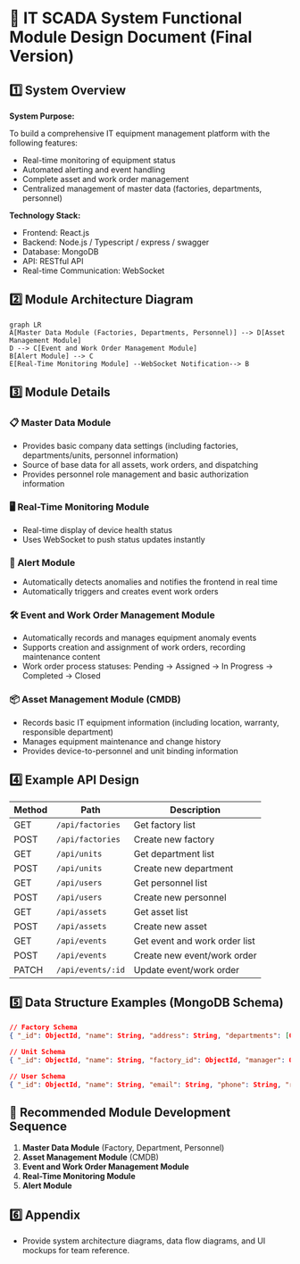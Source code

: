
# 📗 IT SCADA System Functional Module Design Document (Final Version)

## 1️⃣ System Overview

**System Purpose:**

To build a comprehensive IT equipment management platform with the following features:

- Real-time monitoring of equipment status
- Automated alerting and event handling
- Complete asset and work order management
- Centralized management of master data (factories, departments, personnel)

**Technology Stack:**

- Frontend: React.js
- Backend: Node.js / Typescript / express / swagger
- Database: MongoDB
- API: RESTful API
- Real-time Communication: WebSocket

## 2️⃣ Module Architecture Diagram
    
```mermaid
graph LR
A[Master Data Module (Factories, Departments, Personnel)] --> D[Asset Management Module]
D --> C[Event and Work Order Management Module]
B[Alert Module] --> C
E[Real-Time Monitoring Module] --WebSocket Notification--> B
```

## 3️⃣ Module Details

### 📋 Master Data Module
- Provides basic company data settings (including factories, departments/units, personnel information)
- Source of base data for all assets, work orders, and dispatching
- Provides personnel role management and basic authorization information

### 🖥️ Real-Time Monitoring Module
- Real-time display of device health status
- Uses WebSocket to push status updates instantly

### 🚨 Alert Module
- Automatically detects anomalies and notifies the frontend in real time
- Automatically triggers and creates event work orders

### 🛠️ Event and Work Order Management Module
- Automatically records and manages equipment anomaly events
- Supports creation and assignment of work orders, recording maintenance content
- Work order process statuses: Pending → Assigned → In Progress → Completed → Closed

### 📦 Asset Management Module (CMDB)
- Records basic IT equipment information (including location, warranty, responsible department)
- Manages equipment maintenance and change history
- Provides device-to-personnel and unit binding information

## 4️⃣ Example API Design

| Method | Path                   | Description                |
|--------|------------------------|----------------------------|
| GET    | `/api/factories`       | Get factory list           |
| POST   | `/api/factories`       | Create new factory         |
| GET    | `/api/units`           | Get department list        |
| POST   | `/api/units`           | Create new department      |
| GET    | `/api/users`           | Get personnel list         |
| POST   | `/api/users`           | Create new personnel       |
| GET    | `/api/assets`          | Get asset list             |
| POST   | `/api/assets`          | Create new asset           |
| GET    | `/api/events`          | Get event and work order list |
| POST   | `/api/events`          | Create new event/work order   |
| PATCH  | `/api/events/:id`      | Update event/work order    |

## 5️⃣ Data Structure Examples (MongoDB Schema)

```json
// Factory Schema
{ "_id": ObjectId, "name": String, "address": String, "departments": [ObjectId] }

// Unit Schema
{ "_id": ObjectId, "name": String, "factory_id": ObjectId, "manager": ObjectId }

// User Schema
{ "_id": ObjectId, "name": String, "email": String, "phone": String, "role": String, "unit_id": ObjectId }
```
## 🔢 Recommended Module Development Sequence

1. **Master Data Module** (Factory, Department, Personnel)
2. **Asset Management Module** (CMDB)
3. **Event and Work Order Management Module**
4. **Real-Time Monitoring Module**
5. **Alert Module**

## 6️⃣ Appendix

- Provide system architecture diagrams, data flow diagrams, and UI mockups for team reference.
